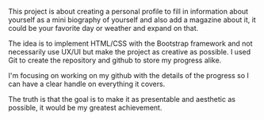This project is about creating a personal profile to fill in information about yourself as a mini biography of yourself and also add a magazine about it, it could be your favorite day or weather and expand on that.

The idea is to implement HTML/CSS with the Bootstrap framework and not necessarily use UX/UI but make the project as creative as possible. I used Git to create the repository and github to store my progress alike.

I'm focusing on working on my github with the details of the progress so I can have a clear handle on everything it covers.

The truth is that the goal is to make it as presentable and aesthetic as possible, it would be my greatest achievement.
